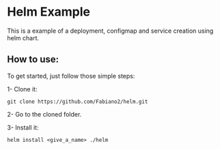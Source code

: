 # Helm Example
This is a example of a deployment, configmap and service creation using helm chart.

## How to use:
To get started, just follow those simple steps:

1- Clone it:

` git clone https://github.com/Fabiano2/helm.git `

2- Go to the cloned folder.

3- Install it:

``` helm install <give_a_name> ./helm ```

